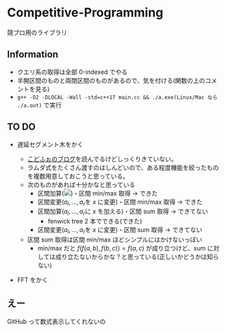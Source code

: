 # Competitive-Programming

競プロ用のライブラリ  

## Information

- クエリ系の取得は全部 0-indexed でやる  
- 半開区間のものと両閉区間のものがあるので、気を付ける(関数の上のコメントを見る)  
- ```g++ -O2 -DLOCAL -Wall -std=c++17 main.cc && ./a.exe(Linux/Mac なら ./a.out)``` で実行  

## TO DO  

- 遅延セグメント木をかく
  - [こどふぉのブログ](https://codeforces.com/blog/entry/18051)を読んでるけどしっくりきていない。
  - ラムダ式をたくさん渡すのはしんどいので、ある程度機能を絞ったものを複数用意しておこうと思っている。
  - 次のものがあれば十分かなと思っている
    - 区間加算(<img src="https://latex.codecogs.com/gif.latex?a_l,a_{l&plus;1},...,a_r\to&space;a_l&plus;x,a_{l&plus;1}&plus;x,...,a_r&plus;x" />)・区間 min/max 取得 $\to$ できた
    - 区間変更($a_l,...,a_r$を $x$ に変更)・区間 min/max 取得 $\to$ できた
    - 区間加算($a_l,...,a_r$に $x$ を加える)・区間 sum 取得 $\to$ できてない  
      - fenwick tree 2 本でできる(できた)  
    - 区間変更($a_l,...,a_r$を $x$ に変更)・区間 sum 取得 $\to$ できてない
  - 区間 sum 取得は区間 min/max ほどシンプルにはかけないっぽい
    - min/max だと $f(f(a, b), f(b, c)) = f(a, c)$ が成り立つけど、sum に対しては成り立たないからかな？と思っている(正しいかどうかは知らない)  

- FFT をかく

## えー

GitHub って数式表示してくれないの  
